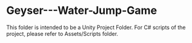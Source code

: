 # Geyser---Water-Jump-Game
This folder is intended to be a Unity Project Folder.
For C# scripts of the project, please refer to Assets/Scripts folder.
